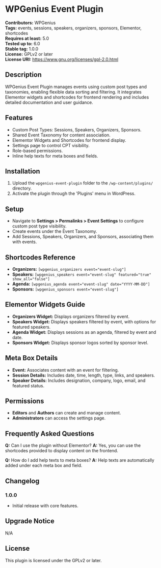 # WPGenius Event Plugin

**Contributors:** WPGenius  
**Tags:** events, sessions, speakers, organizers, sponsors, Elementor, shortcodes  
**Requires at least:** 5.0  
**Tested up to:** 6.0  
**Stable tag:** 1.0.0  
**License:** GPLv2 or later  
**License URI:** https://www.gnu.org/licenses/gpl-2.0.html  

## Description

WPGenius Event Plugin manages events using custom post types and taxonomies, enabling flexible data sorting and filtering. It integrates Elementor widgets and shortcodes for frontend rendering and includes detailed documentation and user guidance.

## Features

- Custom Post Types: Sessions, Speakers, Organizers, Sponsors.
- Shared Event Taxonomy for content association.
- Elementor Widgets and Shortcodes for frontend display.
- Settings page to control CPT visibility.
- Role-based permissions.
- Inline help texts for meta boxes and fields.

## Installation

1. Upload the `wpgenius-event-plugin` folder to the `/wp-content/plugins/` directory.
2. Activate the plugin through the 'Plugins' menu in WordPress.

## Setup

- Navigate to **Settings > Permalinks > Event Settings** to configure custom post type visibility.
- Create events under the Event Taxonomy.
- Add Sessions, Speakers, Organizers, and Sponsors, associating them with events.

## Shortcodes Reference

- **Organizers:** `[wpgenius_organizers event="event-slug"]`
- **Speakers:** `[wpgenius_speakers event="event-slug" featured="true" show_all="false"]`
- **Agenda:** `[wpgenius_agenda event="event-slug" date="YYYY-MM-DD"]`
- **Sponsors:** `[wpgenius_sponsors event="event-slug"]`

## Elementor Widgets Guide

- **Organizers Widget:** Displays organizers filtered by event.
- **Speakers Widget:** Displays speakers filtered by event, with options for featured speakers.
- **Agenda Widget:** Displays sessions as an agenda, filtered by event and date.
- **Sponsors Widget:** Displays sponsor logos sorted by sponsor level.

## Meta Box Details

- **Event:** Associates content with an event for filtering.
- **Session Details:** Includes date, time, length, type, links, and speakers.
- **Speaker Details:** Includes designation, company, logo, email, and featured status.

## Permissions

- **Editors** and **Authors** can create and manage content.
- **Administrators** can access the settings page.

## Frequently Asked Questions

**Q:** Can I use the plugin without Elementor?
**A:** Yes, you can use the shortcodes provided to display content on the frontend.

**Q:** How do I add help texts to meta boxes?
**A:** Help texts are automatically added under each meta box and field.

## Changelog

### 1.0.0

- Initial release with core features.

## Upgrade Notice

N/A

## License

This plugin is licensed under the GPLv2 or later.